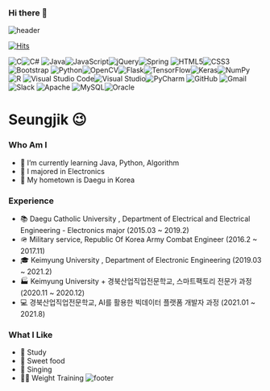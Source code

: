 ### Hi there 👋
![header](https://capsule-render.vercel.app/api?type=waving&height=400&text=Hello%20World!&desc=Hello%20I'm%20Seungjik)

[![Hits](https://hits.seeyoufarm.com/api/count/incr/badge.svg?url=https%3A%2F%2Fgithub.com%2FSeungjik-Lee%2Fhit-counter&count_bg=%23905ADB&title_bg=%23555555&icon=&icon_color=%23E7E7E7&title=visit&edge_flat=true)](https://hits.seeyoufarm.com)

<img alt="C" src="https://img.shields.io/badge/c-%2300599C.svg?style=for-the-badge&logo=c&logoColor=white"/><img alt="C#" src="https://img.shields.io/badge/c%23-%23239120.svg?style=for-the-badge&logo=c-sharp&logoColor=white"/>
<img alt="Java" src="https://img.shields.io/badge/java-%23ED8B00.svg?style=for-the-badge&logo=java&logoColor=white"/><img alt="JavaScript" src="https://img.shields.io/badge/javascript-%23323330.svg?style=for-the-badge&logo=javascript&logoColor=%23F7DF1E"/><img alt="jQuery" src="https://img.shields.io/badge/jquery-%230769AD.svg?style=for-the-badge&logo=jquery&logoColor=white"/><img alt="Spring" src="https://img.shields.io/badge/spring-%236DB33F.svg?style=for-the-badge&logo=spring&logoColor=white"/>
<img alt="HTML5" src="https://img.shields.io/badge/html5-%23E34F26.svg?style=for-the-badge&logo=html5&logoColor=white"/><img alt="CSS3" src="https://img.shields.io/badge/css3-%231572B6.svg?style=for-the-badge&logo=css3&logoColor=white"/><img alt="Bootstrap" src="https://img.shields.io/badge/bootstrap-%23563D7C.svg?style=for-the-badge&logo=bootstrap&logoColor=white"/>
<img alt="Python" src="https://img.shields.io/badge/python-%2314354C.svg?style=for-the-badge&logo=python&logoColor=white"/><img alt="OpenCV" src="https://img.shields.io/badge/opencv-%23white.svg?style=for-the-badge&logo=opencv&logoColor=white"/><img alt="Flask" src="https://img.shields.io/badge/flask-%23000.svg?style=for-the-badge&logo=flask&logoColor=white"/><img alt="TensorFlow" src="https://img.shields.io/badge/TensorFlow-%23FF6F00.svg?style=for-the-badge&logo=TensorFlow&logoColor=white" /><img alt="Keras" src="https://img.shields.io/badge/Keras-%23D00000.svg?style=for-the-badge&logo=Keras&logoColor=white"/><img alt="NumPy" src="https://img.shields.io/badge/numpy-%23013243.svg?style=for-the-badge&logo=numpy&logoColor=white" />
<img alt="R" src="https://img.shields.io/badge/r-%23276DC3.svg?style=for-the-badge&logo=r&logoColor=white"/>
<img alt="Visual Studio Code" src="https://img.shields.io/badge/VisualStudioCode-0078d7.svg?style=for-the-badge&logo=visual-studio-code&logoColor=white"/><img alt="Visual Studio" src="https://img.shields.io/badge/VisualStudio-5C2D91.svg?style=for-the-badge&logo=visual-studio&logoColor=white"/><img alt="PyCharm" src="https://img.shields.io/badge/pycharm-143?style=for-the-badge&logo=pycharm&logoColor=black&color=black&labelColor=green"/>
<img alt="GitHub" src="https://img.shields.io/badge/github-%23121011.svg?style=for-the-badge&logo=github&logoColor=white"/>
<img alt="Gmail" src="https://img.shields.io/badge/Gmail-D14836?style=for-the-badge&logo=gmail&logoColor=white" /><img alt="Slack" src="https://img.shields.io/badge/Slack-4A154B?style=for-the-badge&logo=slack&logoColor=white" />
<img alt="Apache" src="https://img.shields.io/badge/apache-%23D42029.svg?style=for-the-badge&logo=apache&logoColor=white"/>
<img alt="MySQL" src="https://img.shields.io/badge/mysql-%2300f.svg?style=for-the-badge&logo=mysql&logoColor=white"/><img alt="Oracle" src ="https://img.shields.io/badge/oracle-%23F00000.svg?style=for-the-badge&logo=oracle&logoColor=white" />



# Seungjik 😉
### Who Am I
- 🌱 I’m currently learning Java, Python, Algorithm
- 🥇 I majored in Electronics
- 🚅 My hometown is Daegu in Korea

### Experience
- 📚 Daegu Catholic University , Department of Electrical and Electrical Engineering - Electronics major (2015.03 ~ 2019.2)
- 🪖 Military service, Republic Of Korea Army Combat Engineer (2016.2 ~ 2017.11)
- 🎓 Keimyung University , Department of Electronic Engineering (2019.03 ~ 2021.2)
- 🏭 Keimyung University + 경북산업직업전문학교, 스마트팩토리 전문가 과정 (2020.11 ~ 2020.12)
- 💻 경북산업직업전문학교, AI를 활용한 빅데이터 플랫폼 개발자 과정 (2021.01 ~ 2021.8)

### What I Like
- 📖 Study
- 🍫 Sweet food
- 🎤 Singing
- 🏋🏻 Weight Training
![footer](https://capsule-render.vercel.app/api?type=waving&section=footer)
